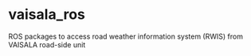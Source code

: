 # vaisala_ros
ROS packages to access road weather information system (RWIS) from VAISALA road-side unit
